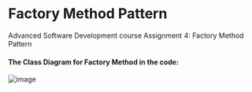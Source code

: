 # Factory Method Pattern
Advanced Software Development course Assignment 4: Factory Method Pattern 
#### The Class Diagram for Factory Method in the code: 
![image](https://user-images.githubusercontent.com/68341128/137013250-39c5f833-ca0a-469c-bf4e-d8f0d5de03e8.png)

